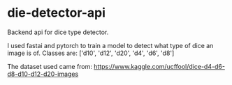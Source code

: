 # die-detector-api
Backend api for dice type detector. 

I used fastai and pytorch to train a model to detect what type of dice an image is of. 
Classes are: ['d10', 'd12', 'd20', 'd4', 'd6', 'd8']

The dataset used came from: https://www.kaggle.com/ucffool/dice-d4-d6-d8-d10-d12-d20-images
